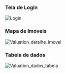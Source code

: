 <h3>Tela de Login</h3>

![Login](https://github.com/user-attachments/assets/eeb33c93-6c7e-47a9-b1b7-66fdc75381bc)

<h3>Mapa de Imoveis</h3>

![Valuation_detalhe_imovel](https://github.com/user-attachments/assets/2b21d82c-22a0-4222-98b7-c4dd3a6e17da)

<h3>Tabela de dados</h3>

![Valuation_dados_tabela](https://github.com/user-attachments/assets/7f8c044f-96c5-4b75-82ea-8a5a02735add)
